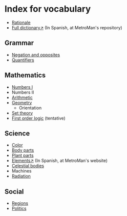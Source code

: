 # Index for vocabulary
- [Rationale](/rationale.md)
- [Full dictionary↗](https://github.com/MetroManSR/MetroWeb/blob/main/assets/data/spanish-dictionary.csv) (In Spanish, at MetroMan's repository)

## Grammar
- [Negation and opposites](Grammar/nek-tan.md)
- [Quantifiers](Grammar/quantifiers.md)

## Mathematics
- [Numbers Ⅰ](/Math/numbers.md)
- Numbers Ⅱ
- [Arithmetic](/Math/arithmetic.md)
- [Geometry](/Math/geometry.md)
    - Orientation
- [Set theory](/Math/sets.md)
- [First order logic](/Math/bool.md) (tentative)

## Science
- [Color](/Science/color.md)
- [Body parts](/Science/anatomy.md)
- [Plant parts](/Science/plant-parts.md)
- [Elements↗](https://metromansr.github.io/MetroWeb/balkeon/docs/chemicalelements/) (In Spanish, at MetroMan's website)
- [Celestial bodies](/Science/celestial.md)
- Machines
- [Radiation](Science/radiation.md)

## Social
- [Regions](/Social/regions.md)
- [Politics](/Social/politics.md)
